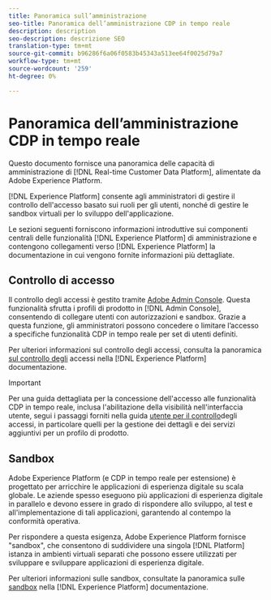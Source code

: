 ```yaml
---
title: Panoramica sull’amministrazione
seo-title: Panoramica dell’amministrazione CDP in tempo reale
description: description
seo-description: descrizione SEO
translation-type: tm+mt
source-git-commit: b96286f6a06f0583b45343a513ee64f0025d79a7
workflow-type: tm+mt
source-wordcount: '259'
ht-degree: 0%

---
```



# Panoramica dell’amministrazione CDP in tempo reale

Questo documento fornisce una panoramica delle capacità di amministrazione di [!DNL Real-time Customer Data Platform], alimentate da  Adobe Experience Platform.

[!DNL Experience Platform] consente agli amministratori di gestire il controllo dell&#39;accesso basato sui ruoli per gli utenti, nonché di gestire le sandbox virtuali per lo sviluppo dell&#39;applicazione.

Le sezioni seguenti forniscono informazioni introduttive sui componenti centrali delle funzionalità [!DNL Experience Platform] di amministrazione e contengono collegamenti verso [!DNL Experience Platform] la documentazione in cui vengono fornite informazioni più dettagliate.

## Controllo di accesso

Il controllo degli accessi è gestito tramite [Adobe  Admin Console](http://adminconsole.adobe.com). Questa funzionalità sfrutta i profili di prodotto in [!DNL Admin Console], consentendo di collegare utenti con autorizzazioni e sandbox. Grazie a questa funzione, gli amministratori possono concedere o limitare l’accesso a specifiche funzionalità CDP in tempo reale per set di utenti definiti.

Per ulteriori informazioni sul controllo degli accessi, consulta la panoramica [sul controllo degli](../../access-control/home.md) accessi nella [!DNL Experience Platform] documentazione.

>[!IMPORTANT]
>Per una guida dettagliata per la concessione dell&#39;accesso alle funzionalità CDP in tempo reale, inclusa l&#39;abilitazione della visibilità nell&#39;interfaccia utente, segui i passaggi forniti nella guida [utente per il controllo](../../access-control/ui/overview.md)degli accessi, in particolare quelli per la gestione dei dettagli e dei servizi aggiuntivi per un profilo di prodotto.

## Sandbox

 Adobe Experience Platform (e CDP in tempo reale per estensione) è progettato per arricchire le applicazioni di esperienza digitale su scala globale. Le aziende spesso eseguono più applicazioni di esperienza digitale in parallelo e devono essere in grado di rispondere allo sviluppo, al test e all&#39;implementazione di tali applicazioni, garantendo al contempo la conformità operativa.

Per rispondere a questa esigenza,  Adobe Experience Platform fornisce &quot;sandbox&quot;, che consentono di suddividere una singola [!DNL Platform] istanza in ambienti virtuali separati che possono essere utilizzati per sviluppare e sviluppare applicazioni di esperienza digitale.

Per ulteriori informazioni sulle sandbox, consultate la panoramica sulle [sandbox](../../sandboxes/home.md) nella [!DNL Experience Platform] documentazione.